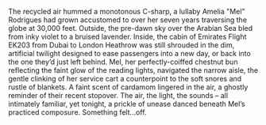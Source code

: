 The recycled air hummed a monotonous C-sharp, a lullaby Amelia "Mel" Rodrigues had grown accustomed to over her seven years traversing the globe at 30,000 feet.  Outside, the pre-dawn sky over the Arabian Sea bled from inky violet to a bruised lavender. Inside, the cabin of Emirates Flight EK203 from Dubai to London Heathrow was still shrouded in the dim, artificial twilight designed to ease passengers into a new day, or back into the one they’d just left behind.  Mel, her perfectly-coiffed chestnut bun reflecting the faint glow of the reading lights, navigated the narrow aisle, the gentle clinking of her service cart a counterpoint to the soft snores and rustle of blankets.  A faint scent of cardamom lingered in the air, a ghostly reminder of their recent stopover.  The air, the light, the sounds – all intimately familiar, yet tonight, a prickle of unease danced beneath Mel’s practiced composure. Something felt…off.
